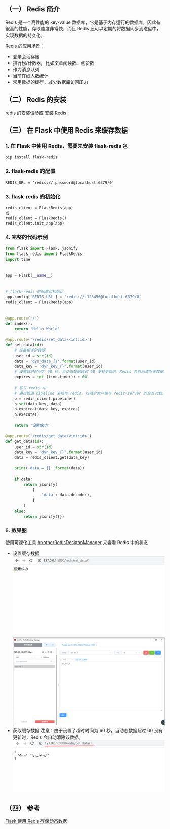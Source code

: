 ## （一） Redis 简介
Redis 是一个高性能的 key-value 数据库，它是基于内存运行的数据库，因此有很高的性能，存取速度非常快，而且 Redis 还可以定期的将数据同步到磁盘中，实现数据的持久化。

Redis 的应用场景：
- 登录会话存储
- 排行榜/计数器，比如文章阅读数、点赞数
- 作为消息队列
- 当前在线人数统计
- 常用数据的缓存，减少数据库访问压力

## （二） Redis 的安装
redis 的安装请参照 [安装 Redis](https://redis.com.cn/redis-installation.html#%E5%9C%A8-windows-%E4%B8%8A%E5%AE%89%E8%A3%85-redis-)

## （三） 在 Flask 中使用 Redis 来缓存数据
### 1. 在 Flask 中使用 Redis，需要先安装 flask-redis 包
```
pip install flask-redis
```

### 2. flask-redis 的配置
```
REDIS_URL = 'redis://:password@localhost:6379/0'
```

### 3. flask-redis 的初始化
```
redis_client = FlaskRedis(app)
或
redis_client = FlaskRedis()
redis_client.init_app(app)
```

### 4. 完整的代码示例
```py
from flask import Flask, jsonify
from flask_redis import FlaskRedis
import time


app = Flask(__name__)


# flask-redis 的配置和初始化
app.config['REDIS_URL'] = 'redis://:123456@localhost:6379/0'
redis_client = FlaskRedis(app)


@app.route('/')
def index():
    return 'Hello World'

@app.route('/redis/set_data/<int:id>')
def set_data(id):
    # 准备相关的数据
    user_id = str(id)
    data = 'dyn_data_{}'.format(user_id)
    data_key = 'dyn_key_{}'.format(user_id)
    # 设置超时时间为 60 秒，当动态数据超过 60 没有更新时，Redis 会自动清除该数据。
    expires = int (time.time()) + 60

    # 写入 redis 中
    # 通过管道 pipeline 来操作 redis，以减少客户端与 redis-server 的交互次数。
    p = redis_client.pipeline()
    p.set(data_key, data)
    p.expireat(data_key, expires)
    p.execute()

    return '设置成功'

@app.route('/redis/get_data/<int:id>')
def get_data(id):
    user_id = str(id)
    data_key = 'dyn_key_{}'.format(user_id)
    data = redis_client.get(data_key)

    print('data = {}'.format(data))

    if data:
        return jsonify(
            {
                'data': data.decode(),
            }
        )
    else:
        return jsonify({})
```

### 5. 效果图
使用可视化工具 [AnotherRedisDesktopManager](https://github.com/qishibo/AnotherRedisDesktopManager/) 来查看 Redis 中的状态

- 设置缓存数据
![](在%20Flask%20中使用%20Redis%20来缓存数据.assets/访问链接并保存数据.png)
![](在%20Flask%20中使用%20Redis%20来缓存数据.assets/可视化工具查看redis中保存的数据.png)
- 获取缓存数据
注意：由于设置了超时时间为 60 秒，当动态数据超过 60 没有更新时，Redis 会自动清除该数据。
![](在%20Flask%20中使用%20Redis%20来缓存数据.assets/网页获取redis中保存的数据.png)


## （四） 参考
[Flask 使用 Redis 存储动态数据](https://zhuanlan.zhihu.com/p/140511906)
